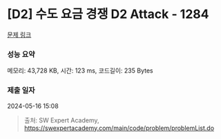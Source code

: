 # [D2] 수도 요금 경쟁 D2 Attack - 1284 

[문제 링크](https://swexpertacademy.com/main/code/problem/problemDetail.do?contestProbId=AV189xUaI8UCFAZN) 

### 성능 요약

메모리: 43,728 KB, 시간: 123 ms, 코드길이: 235 Bytes

### 제출 일자

2024-05-16 15:08



> 출처: SW Expert Academy, https://swexpertacademy.com/main/code/problem/problemList.do
